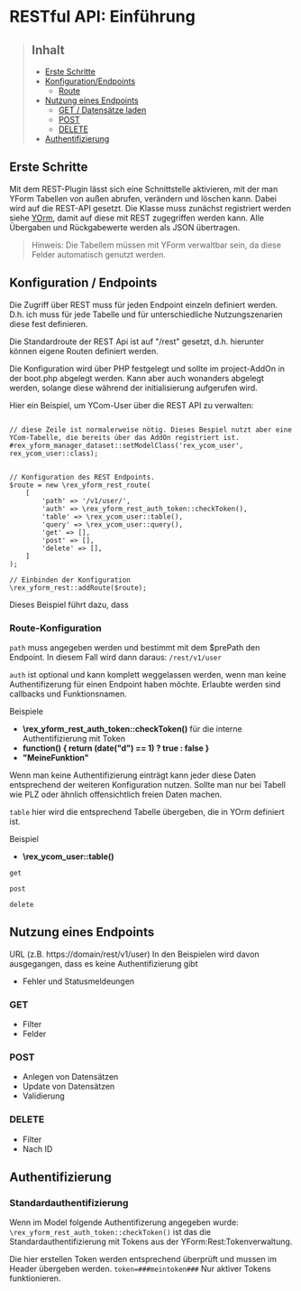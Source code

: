# RESTful API: Einführung

> ## Inhalt
> - [Erste Schritte](#erste-schritte)
> - [Konfiguration/Endpoints](#config)
>   - [Route](#config-route)
> - [Nutzung eines Endpoints](#use)
>   - [GET / Datensätze laden](#use-get)
>   - [POST](#use-post)
>   - [DELETE](#use-delete)
> - [Authentifizierung](#auth)

<a name="erste schritte"></a>
## Erste Schritte

Mit dem REST-Plugin lässt sich eine Schnittstelle aktivieren, mit der man YForm Tabellen von außen abrufen, verändern und löschen kann. Dabei wird auf die REST-API gesetzt.
Die Klasse muss zunächst registriert werden siehe [YOrm](yorm.md), damit auf diese mit REST zugegriffen werden kann. Alle Übergaben und Rückgabewerte werden als JSON übertragen.

> Hinweis: Die Tabellem müssen mit YForm verwaltbar sein, da diese Felder automatisch genutzt werden.


<a name="config"></a>
## Konfiguration / Endpoints

Die Zugriff über REST muss für jeden Endpoint einzeln definiert werden. D.h. ich muss für jede Tabelle und für unterschiedliche Nutzungszenarien diese fest definieren.

Die Standardroute der REST Api ist auf "/rest" gesetzt, d.h. hierunter können eigene Routen definiert werden. 

Die Konfiguration wird über PHP festgelegt und sollte im project-AddOn in der boot.php abgelegt werden. Kann aber auch wonanders abgelegt werden, solange diese während der initialisierung aufgerufen wird.


Hier ein Beispiel, um YCom-User über die REST API zu verwalten:


```

// diese Zeile ist normalerweise nötig. Dieses Bespiel nutzt aber eine YCom-Tabelle, die bereits über das AddOn registriert ist.
#rex_yform_manager_dataset::setModelClass('rex_ycom_user', rex_ycom_user::class);


// Konfiguration des REST Endpoints.
$route = new \rex_yform_rest_route(
    [
        'path' => '/v1/user/',
        'auth' => \rex_yform_rest_auth_token::checkToken(),
        'table' => \rex_ycom_user::table(),
        'query' => \rex_ycom_user::query(),
        'get' => [],
        'post' => [],
        'delete' => [],
    ]
);

// Einbinden der Konfiguration
\rex_yform_rest::addRoute($route);
```

Dieses Beispiel führt dazu, dass



<a name="config-route"></a>
### Route-Konfiguration

`path`
muss angegeben werden und bestimmt mit dem $prePath den Endpoint. In diesem Fall wird dann daraus: `/rest/v1/user`

`auth`
ist optional und kann komplett weggelassen werden, wenn man keine Authentifizerung für einen Endpoint haben möchte. Erlaubte werden sind callbacks und Funktionsnamen.

Beispiele

* **\rex_yform_rest_auth_token::checkToken()** für die interne Authentifizierung mit Token
* **function() { return (date("d") == 1) ? true : false }**
* **"MeineFunktion"**

Wenn man keine Authentifizierung einträgt kann jeder diese Daten entsprechend der weiteren Konfiguration nutzen. Sollte man nur bei Tabell wie PLZ oder ähnlich offensichtlich freien Daten machen.


`table`
hier wird die entsprechend Tabelle übergeben, die in YOrm definiert ist.

Beispiel

* **\rex_ycom_user::table()**

`get`

`post`

`delete`

<a name="use"></a>
## Nutzung eines Endpoints

URL (z.B. https://domain/rest/v1/user)
In den Beispielen wird davon ausgegangen, dass es keine Authentifizierung gibt

* Fehler und Statusmeldeungen

<a name="use-get"></a>
### GET

* Filter
* Felder

<a name="use-post"></a>
### POST

* Anlegen von Datensätzen
* Update von Datensätzen
* Validierung

<a name="use-delete"></a>
### DELETE

* Filter
* Nach ID

<a name="auth"></a>
## Authentifizierung

### Standardauthentifizierung

Wenn im Model folgende Authentifizerung angegeben wurde: `\rex_yform_rest_auth_token::checkToken()` ist das die Standardauthentifizierung mit Tokens aus der YForm:Rest:Tokenverwaltung.

Die hier erstellen Token werden entsprechend überprüft und mussen im Header übergeben werden. `token=###meintoken###` Nur aktiver Tokens funktionieren.